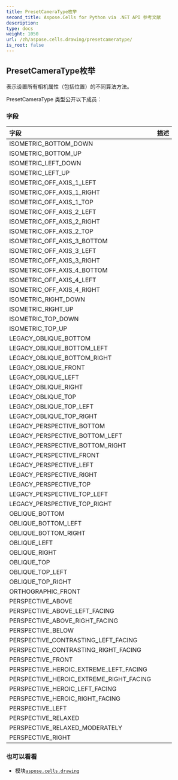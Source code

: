```yaml
---
title: PresetCameraType枚举
second_title: Aspose.Cells for Python via .NET API 参考文献
description:
type: docs
weight: 1050
url: /zh/aspose.cells.drawing/presetcameratype/
is_root: false
---
```

## PresetCameraType枚举
表示设置所有相机属性（包括位置）的不同算法方法。



PresetCameraType 类型公开以下成员：

### 字段
|字段|描述|
| :- | :- |
| ISOMETRIC_BOTTOM_DOWN |  |
| ISOMETRIC_BOTTOM_UP |  |
| ISOMETRIC_LEFT_DOWN |  |
| ISOMETRIC_LEFT_UP |  |
| ISOMETRIC_OFF_AXIS_1_LEFT |  |
| ISOMETRIC_OFF_AXIS_1_RIGHT |  |
| ISOMETRIC_OFF_AXIS_1_TOP |  |
| ISOMETRIC_OFF_AXIS_2_LEFT |  |
| ISOMETRIC_OFF_AXIS_2_RIGHT |  |
| ISOMETRIC_OFF_AXIS_2_TOP |  |
| ISOMETRIC_OFF_AXIS_3_BOTTOM |  |
| ISOMETRIC_OFF_AXIS_3_LEFT |  |
| ISOMETRIC_OFF_AXIS_3_RIGHT |  |
| ISOMETRIC_OFF_AXIS_4_BOTTOM |  |
| ISOMETRIC_OFF_AXIS_4_LEFT |  |
| ISOMETRIC_OFF_AXIS_4_RIGHT |  |
| ISOMETRIC_RIGHT_DOWN |  |
| ISOMETRIC_RIGHT_UP |  |
| ISOMETRIC_TOP_DOWN |  |
| ISOMETRIC_TOP_UP |  |
| LEGACY_OBLIQUE_BOTTOM |  |
| LEGACY_OBLIQUE_BOTTOM_LEFT |  |
| LEGACY_OBLIQUE_BOTTOM_RIGHT |  |
| LEGACY_OBLIQUE_FRONT |  |
| LEGACY_OBLIQUE_LEFT |  |
| LEGACY_OBLIQUE_RIGHT |  |
| LEGACY_OBLIQUE_TOP |  |
| LEGACY_OBLIQUE_TOP_LEFT |  |
| LEGACY_OBLIQUE_TOP_RIGHT |  |
| LEGACY_PERSPECTIVE_BOTTOM |  |
| LEGACY_PERSPECTIVE_BOTTOM_LEFT |  |
| LEGACY_PERSPECTIVE_BOTTOM_RIGHT |  |
| LEGACY_PERSPECTIVE_FRONT |  |
| LEGACY_PERSPECTIVE_LEFT |  |
| LEGACY_PERSPECTIVE_RIGHT |  |
| LEGACY_PERSPECTIVE_TOP |  |
| LEGACY_PERSPECTIVE_TOP_LEFT |  |
| LEGACY_PERSPECTIVE_TOP_RIGHT |  |
| OBLIQUE_BOTTOM |  |
| OBLIQUE_BOTTOM_LEFT |  |
| OBLIQUE_BOTTOM_RIGHT |  |
| OBLIQUE_LEFT |  |
| OBLIQUE_RIGHT |  |
| OBLIQUE_TOP |  |
| OBLIQUE_TOP_LEFT |  |
| OBLIQUE_TOP_RIGHT |  |
| ORTHOGRAPHIC_FRONT |  |
| PERSPECTIVE_ABOVE |  |
| PERSPECTIVE_ABOVE_LEFT_FACING |  |
| PERSPECTIVE_ABOVE_RIGHT_FACING |  |
| PERSPECTIVE_BELOW |  |
| PERSPECTIVE_CONTRASTING_LEFT_FACING |  |
| PERSPECTIVE_CONTRASTING_RIGHT_FACING |  |
| PERSPECTIVE_FRONT |  |
| PERSPECTIVE_HEROIC_EXTREME_LEFT_FACING |  |
| PERSPECTIVE_HEROIC_EXTREME_RIGHT_FACING |  |
| PERSPECTIVE_HEROIC_LEFT_FACING |  |
| PERSPECTIVE_HEROIC_RIGHT_FACING |  |
| PERSPECTIVE_LEFT |  |
| PERSPECTIVE_RELAXED |  |
| PERSPECTIVE_RELAXED_MODERATELY |  |
| PERSPECTIVE_RIGHT |  |



### 也可以看看
* 模块[`aspose.cells.drawing`](..)
